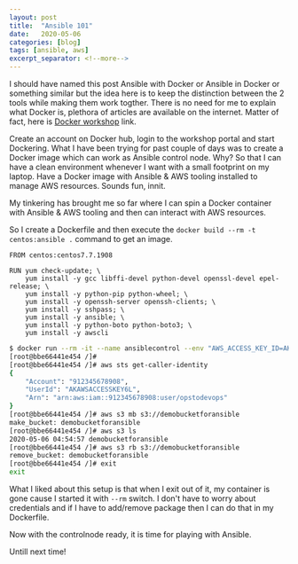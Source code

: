 ```yaml
---
layout: post
title:  "Ansible 101"
date:   2020-05-06
categories: [blog]
tags: [ansible, aws]
excerpt_separator: <!--more-->
---
```


I should have named this post Ansible with Docker or Ansible in Docker or something similar but the idea here is to keep the distinction between the 2 tools while making them work togther.
There is no need for me to explain what Docker is, plethora of articles are available on the internet. Matter of fact, here is [Docker workshop](https://dockr.ly/intro-workshop) link.

<!--more-->
Create an account on Docker hub, login to the workshop portal and start Dockering. What I have been trying for past couple of days was to create a Docker image which can work as Ansible control node.
Why? So that I can have a  clean environment whenever I want with a small footprint on my laptop. Have a Docker image with Ansible & AWS tooling installed to manage AWS resources. Sounds fun, innit.

My tinkering has brought me so far where I can spin a Docker container with Ansible & AWS tooling and then can interact with AWS resources.

So I create a Dockerfile and then execute the `docker build --rm -t centos:ansible .` command to get an image.

```docker
FROM centos:centos7.7.1908

RUN yum check-update; \
    yum install -y gcc libffi-devel python-devel openssl-devel epel-release; \
    yum install -y python-pip python-wheel; \
    yum install -y openssh-server openssh-clients; \
    yum install -y sshpass; \
    yum install -y ansible; \
    yum install -y python-boto python-boto3; \
    yum install -y awscli
```

```bash
$ docker run --rm -it --name ansiblecontrol --env "AWS_ACCESS_KEY_ID=AKAWSACCESSKEY6L" --env "AWS_SECRET_ACCESS_KEY=NkTAwSsEcReTaCcEsSkEyznI" centos:ansible
[root@bbe66441e454 /]# 
[root@bbe66441e454 /]# aws sts get-caller-identity
{
    "Account": "912345678908", 
    "UserId": "AKAWSACCESSKEY6L", 
    "Arn": "arn:aws:iam::912345678908:user/opstodevops"
}
[root@bbe66441e454 /]# aws s3 mb s3://demobucketforansible
make_bucket: demobucketforansible
[root@bbe66441e454 /]# aws s3 ls
2020-05-06 04:54:57 demobucketforansible
[root@bbe66441e454 /]# aws s3 rb s3://demobucketforansible                                                                                                                                                                                          
remove_bucket: demobucketforansible
[root@bbe66441e454 /]# exit
exit
```

What I liked about this setup is that when I exit out of it, my container is gone cause I started it with `--rm` switch. 
I don't have to worry about credentials and if I have to add/remove package then I can do that in my Dockerfile.

Now with the controlnode ready, it is time for playing with Ansible.

Untill next time!